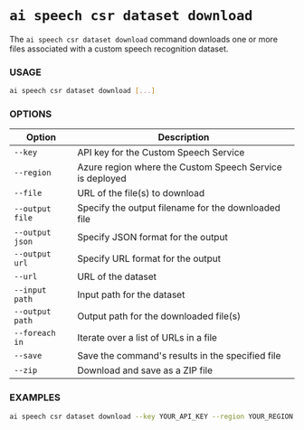 # `ai speech csr dataset download`

The `ai speech csr dataset download` command downloads one or more files associated with a custom speech recognition dataset.

### USAGE

``` bash title="Usage"
ai speech csr dataset download [...]
```

### OPTIONS

| Option | Description |
|--------|-------------|
| `--key` | API key for the Custom Speech Service |
| `--region` | Azure region where the Custom Speech Service is deployed |
| `--file` | URL of the file(s) to download |
| `--output file` | Specify the output filename for the downloaded file |
| `--output json` | Specify JSON format for the output |
| `--output url` | Specify URL format for the output |
| `--url` | URL of the dataset |
| `--input path` | Input path for the dataset |
| `--output path` | Output path for the downloaded file(s) |
| `--foreach in` | Iterate over a list of URLs in a file |
| `--save` | Save the command's results in the specified file |
| `--zip` | Download and save as a ZIP file |

### EXAMPLES

``` bash title="Download a dataset file"
ai speech csr dataset download --key YOUR_API_KEY --region YOUR_REGION --file YOUR_FILE_URL --output file FILENAME
```